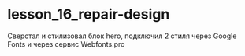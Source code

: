 # lesson_16_repair-design
Сверстал и стилизовал блок hero, подключил 2 стиля через Google Fonts и через сервис Webfonts.pro
